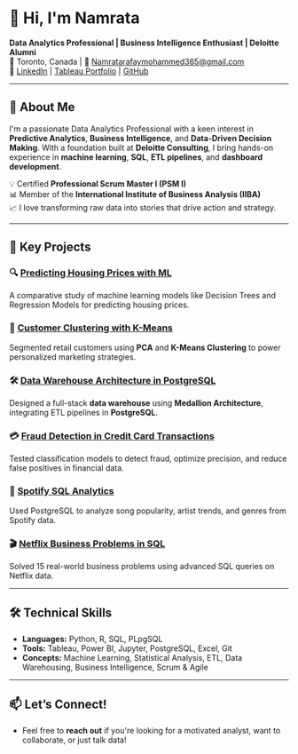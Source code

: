 # 👋 Hi, I'm Namrata

**Data Analytics Professional | Business Intelligence Enthusiast | Deloitte Alumni**  
📍 Toronto, Canada | 📧 Namratarafaymohammed365@gmail.com  
🔗 [LinkedIn](https://www.linkedin.com/in/Namratarafaymohammed365) | [Tableau Portfolio](https://public.tableau.com/app/profile/Namrata.rafay.mohammed2129/vizzes) | [GitHub](https://github.com/NamrataRafay365)

---

## 🚀 About Me

I'm a passionate Data Analytics Professional with a keen interest in **Predictive Analytics**, **Business Intelligence**, and **Data-Driven Decision Making**. With a foundation built at **Deloitte Consulting**, I bring hands-on experience in **machine learning**, **SQL**, **ETL pipelines**, and **dashboard development**.

💡 Certified **Professional Scrum Master I (PSM I)**  
📊 Member of the **International Institute of Business Analysis (IIBA)**  
📈 I love transforming raw data into stories that drive action and strategy.

---

## 🧠 Key Projects

### 🔍 [Predicting Housing Prices with ML](https://github.com/NamrataRafay365/Predicting-Housing-Prices-with-ML)
A comparative study of machine learning models like Decision Trees and Regression Models for predicting housing prices.

### 👥 [Customer Clustering with K-Means](https://github.com/NamrataRafay365/Customer-Clustering-with-K-Means)
Segmented retail customers using **PCA** and **K-Means Clustering** to power personalized marketing strategies.

### 🛠️ [Data Warehouse Architecture in PostgreSQL](https://github.com/NamrataRafay365/Data-Warehouse-Architecture-and-ETL-in-PostgreSQL)
Designed a full-stack **data warehouse** using **Medallion Architecture**, integrating ETL pipelines in **PostgreSQL**.

### 💳 [Fraud Detection in Credit Card Transactions](https://github.com/NamrataRafay365/Fraud-Detection-in-Credit-Card-Transactions)
Tested classification models to detect fraud, optimize precision, and reduce false positives in financial data.

### 🎵 [Spotify SQL Analytics](https://github.com/NamrataRafay365/SpotifySQL)
Used PostgreSQL to analyze song popularity, artist trends, and genres from Spotify data.

### 🎬 [Netflix Business Problems in SQL](https://github.com/NamrataRafay365/NetflixSQL)
Solved 15 real-world business problems using advanced SQL queries on Netflix data.

---

## 🛠️ Technical Skills

- **Languages:** Python, R, SQL, PLpgSQL  
- **Tools:** Tableau, Power BI, Jupyter, PostgreSQL, Excel, Git  
- **Concepts:** Machine Learning, Statistical Analysis, ETL, Data Warehousing, Business Intelligence, Scrum & Agile  

---

## 📫 Let’s Connect!

- Feel free to **reach out** if you're looking for a motivated analyst, want to collaborate, or just talk data!
